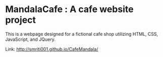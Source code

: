 # MandalaCafe : A cafe website project 
This is a webpage designed for a fictional cafe shop utilizing HTML, CSS, JavaScript, and JQuery.

Link:  http://smriti001.github.io/CafeMandala/

